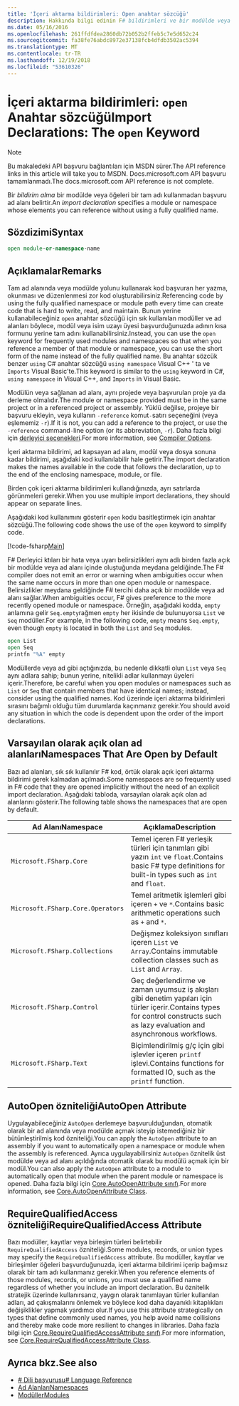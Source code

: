 ```yaml
---
title: 'İçeri aktarma bildirimleri: Open anahtar sözcüğü'
description: Hakkında bilgi edinin F# bildirimleri ve bir modülde veya öğeleri bir tam adı kullanmadan başvuru ad alanı nasıl belirlediği içeri aktarın.
ms.date: 05/16/2016
ms.openlocfilehash: 261ffdfdea2860db72b052b2ffeb5c7e5d652c24
ms.sourcegitcommit: fa38fe76abdc8972e37138fcb4dfdb3502ac5394
ms.translationtype: MT
ms.contentlocale: tr-TR
ms.lasthandoff: 12/19/2018
ms.locfileid: "53610326"
---
```

# <a name="import-declarations-the-open-keyword"></a><span data-ttu-id="21639-103">İçeri aktarma bildirimleri: `open` Anahtar sözcüğü</span><span class="sxs-lookup"><span data-stu-id="21639-103">Import Declarations: The `open` Keyword</span></span>

> [!NOTE]
> <span data-ttu-id="21639-104">Bu makaledeki API başvuru bağlantıları için MSDN sürer.</span><span class="sxs-lookup"><span data-stu-id="21639-104">The API reference links in this article will take you to MSDN.</span></span>  <span data-ttu-id="21639-105">Docs.microsoft.com API başvuru tamamlanmadı.</span><span class="sxs-lookup"><span data-stu-id="21639-105">The docs.microsoft.com API reference is not complete.</span></span>

<span data-ttu-id="21639-106">Bir *bildirim alma* bir modülde veya öğeleri bir tam adı kullanmadan başvuru ad alanı belirtir.</span><span class="sxs-lookup"><span data-stu-id="21639-106">An *import declaration* specifies a module or namespace whose elements you can reference without using a fully qualified name.</span></span>

## <a name="syntax"></a><span data-ttu-id="21639-107">Sözdizimi</span><span class="sxs-lookup"><span data-stu-id="21639-107">Syntax</span></span>

```fsharp
open module-or-namespace-name
```

## <a name="remarks"></a><span data-ttu-id="21639-108">Açıklamalar</span><span class="sxs-lookup"><span data-stu-id="21639-108">Remarks</span></span>

<span data-ttu-id="21639-109">Tam ad alanında veya modülde yolunu kullanarak kod başvuran her yazma, okunması ve düzenlenmesi zor kod oluşturabilirsiniz.</span><span class="sxs-lookup"><span data-stu-id="21639-109">Referencing code by using the fully qualified namespace or module path every time can create code that is hard to write, read, and maintain.</span></span> <span data-ttu-id="21639-110">Bunun yerine kullanabileceğiniz `open` anahtar sözcüğü için sık kullanılan modüller ve ad alanları böylece, modül veya isim uzayı üyesi başvurduğunuzda adının kısa formunu yerine tam adını kullanabilirsiniz.</span><span class="sxs-lookup"><span data-stu-id="21639-110">Instead, you can use the `open` keyword for frequently used modules and namespaces so that when you reference a member of that module or namespace, you can use the short form of the name instead of the fully qualified name.</span></span> <span data-ttu-id="21639-111">Bu anahtar sözcük benzer `using` C# anahtar sözcüğü `using namespace` Visual C++ ' ta ve `Imports` Visual Basic'te.</span><span class="sxs-lookup"><span data-stu-id="21639-111">This keyword is similar to the `using` keyword in C#, `using namespace` in Visual C++, and `Imports` in Visual Basic.</span></span>

<span data-ttu-id="21639-112">Modülün veya sağlanan ad alanı, aynı projede veya başvurulan proje ya da derleme olmalıdır.</span><span class="sxs-lookup"><span data-stu-id="21639-112">The module or namespace provided must be in the same project or in a referenced project or assembly.</span></span> <span data-ttu-id="21639-113">Yüklü değilse, projeye bir başvuru ekleyin, veya kullanın `-reference` komut`-`satırı seçeneğini (veya eşlememiz `-r`).</span><span class="sxs-lookup"><span data-stu-id="21639-113">If it is not, you can add a reference to the project, or use the `-reference` command`-`line option (or its abbreviation, `-r`).</span></span> <span data-ttu-id="21639-114">Daha fazla bilgi için [derleyici seçenekleri](compiler-options.md).</span><span class="sxs-lookup"><span data-stu-id="21639-114">For more information, see [Compiler Options](compiler-options.md).</span></span>

<span data-ttu-id="21639-115">İçeri aktarma bildirimi, ad kapsayan ad alanı, modül veya dosya sonuna kadar bildirimi, aşağıdaki kod kullanılabilir hale getirir.</span><span class="sxs-lookup"><span data-stu-id="21639-115">The import declaration makes the names available in the code that follows the declaration, up to the end of the enclosing namespace, module, or file.</span></span>

<span data-ttu-id="21639-116">Birden çok içeri aktarma bildirimleri kullandığınızda, ayrı satırlarda görünmeleri gerekir.</span><span class="sxs-lookup"><span data-stu-id="21639-116">When you use multiple import declarations, they should appear on separate lines.</span></span>

<span data-ttu-id="21639-117">Aşağıdaki kod kullanımını gösterir `open` kodu basitleştirmek için anahtar sözcüğü.</span><span class="sxs-lookup"><span data-stu-id="21639-117">The following code shows the use of the `open` keyword to simplify code.</span></span>

[!code-fsharp[Main](../../../samples/snippets/fsharp/lang-ref-2/snippet6801.fs)]

<span data-ttu-id="21639-118">F# Derleyici ktıları bir hata veya uyarı belirsizlikleri aynı adlı birden fazla açık bir modülde veya ad alanı içinde oluştuğunda meydana geldiğinde.</span><span class="sxs-lookup"><span data-stu-id="21639-118">The F# compiler does not emit an error or warning when ambiguities occur when the same name occurs in more than one open module or namespace.</span></span> <span data-ttu-id="21639-119">Belirsizlikler meydana geldiğinde F# tercihi daha açık bir modülde veya ad alanı sağlar.</span><span class="sxs-lookup"><span data-stu-id="21639-119">When ambiguities occur, F# gives preference to the more recently opened module or namespace.</span></span> <span data-ttu-id="21639-120">Örneğin, aşağıdaki kodda, `empty` anlamına gelir `Seq.empty`rağmen `empty` her ikisinde de bulunuyorsa `List` ve `Seq` modüller.</span><span class="sxs-lookup"><span data-stu-id="21639-120">For example, in the following code, `empty` means `Seq.empty`, even though `empty` is located in both the `List` and `Seq` modules.</span></span>

```fsharp
open List
open Seq
printfn "%A" empty
```

<span data-ttu-id="21639-121">Modüllerde veya ad gibi açtığınızda, bu nedenle dikkatli olun `List` veya `Seq` aynı adlara sahip; bunun yerine, nitelikli adlar kullanmayı üyeleri içerir.</span><span class="sxs-lookup"><span data-stu-id="21639-121">Therefore, be careful when you open modules or namespaces such as `List` or `Seq` that contain members that have identical names; instead, consider using the qualified names.</span></span> <span data-ttu-id="21639-122">Kod üzerinde içeri aktarma bildirimleri sırasını bağımlı olduğu tüm durumlarda kaçınmanız gerekir.</span><span class="sxs-lookup"><span data-stu-id="21639-122">You should avoid any situation in which the code is dependent upon the order of the import declarations.</span></span>

## <a name="namespaces-that-are-open-by-default"></a><span data-ttu-id="21639-123">Varsayılan olarak açık olan ad alanları</span><span class="sxs-lookup"><span data-stu-id="21639-123">Namespaces That Are Open by Default</span></span>

<span data-ttu-id="21639-124">Bazı ad alanları, sık sık kullanılır F# kod, örtük olarak açık içeri aktarma bildirimi gerek kalmadan açılmadı.</span><span class="sxs-lookup"><span data-stu-id="21639-124">Some namespaces are so frequently used in F# code that they are opened implicitly without the need of an explicit import declaration.</span></span> <span data-ttu-id="21639-125">Aşağıdaki tabloda, varsayılan olarak açık olan ad alanlarını gösterir.</span><span class="sxs-lookup"><span data-stu-id="21639-125">The following table shows the namespaces that are open by default.</span></span>

|<span data-ttu-id="21639-126">Ad Alanı</span><span class="sxs-lookup"><span data-stu-id="21639-126">Namespace</span></span>|<span data-ttu-id="21639-127">Açıklama</span><span class="sxs-lookup"><span data-stu-id="21639-127">Description</span></span>|
|---------|-----------|
|`Microsoft.FSharp.Core`|<span data-ttu-id="21639-128">Temel içeren F# yerleşik türleri için tanımları gibi yazın `int` ve `float`.</span><span class="sxs-lookup"><span data-stu-id="21639-128">Contains basic F# type definitions for built-in types such as `int` and `float`.</span></span>|
|`Microsoft.FSharp.Core.Operators`|<span data-ttu-id="21639-129">Temel aritmetik işlemleri gibi içeren `+` ve `*`.</span><span class="sxs-lookup"><span data-stu-id="21639-129">Contains basic arithmetic operations such as `+` and `*`.</span></span>|
|`Microsoft.FSharp.Collections`|<span data-ttu-id="21639-130">Değişmez koleksiyon sınıfları içeren `List` ve `Array`.</span><span class="sxs-lookup"><span data-stu-id="21639-130">Contains immutable collection classes such as `List` and `Array`.</span></span>|
|`Microsoft.FSharp.Control`|<span data-ttu-id="21639-131">Geç değerlendirme ve zaman uyumsuz iş akışları gibi denetim yapıları için türler içerir.</span><span class="sxs-lookup"><span data-stu-id="21639-131">Contains types for control constructs such as lazy evaluation and asynchronous workflows.</span></span>|
|`Microsoft.FSharp.Text`|<span data-ttu-id="21639-132">Biçimlendirilmiş g/ç için gibi işlevler içeren `printf` işlevi.</span><span class="sxs-lookup"><span data-stu-id="21639-132">Contains functions for formatted IO, such as the `printf` function.</span></span>|

## <a name="autoopen-attribute"></a><span data-ttu-id="21639-133">AutoOpen özniteliği</span><span class="sxs-lookup"><span data-stu-id="21639-133">AutoOpen Attribute</span></span>

<span data-ttu-id="21639-134">Uygulayabileceğiniz `AutoOpen` derlemeye başvurulduğundan, otomatik olarak bir ad alanında veya modülde açmak isteyip istemediğiniz bir bütünleştirilmiş kod özniteliği.</span><span class="sxs-lookup"><span data-stu-id="21639-134">You can apply the `AutoOpen` attribute to an assembly if you want to automatically open a namespace or module when the assembly is referenced.</span></span> <span data-ttu-id="21639-135">Ayrıca uygulayabilirsiniz `AutoOpen` öznitelik üst modülde veya ad alanı açıldığında otomatik olarak bu modülü açmak için bir modül.</span><span class="sxs-lookup"><span data-stu-id="21639-135">You can also apply the `AutoOpen` attribute to a module to automatically open that module when the parent module or namespace is opened.</span></span> <span data-ttu-id="21639-136">Daha fazla bilgi için [Core.AutoOpenAttribute sınıfı](https://msdn.microsoft.com/visualfsharpdocs/conceptual/core.autoopenattribute-class-%5bfsharp%5d).</span><span class="sxs-lookup"><span data-stu-id="21639-136">For more information, see [Core.AutoOpenAttribute Class](https://msdn.microsoft.com/visualfsharpdocs/conceptual/core.autoopenattribute-class-%5bfsharp%5d).</span></span>

## <a name="requirequalifiedaccess-attribute"></a><span data-ttu-id="21639-137">RequireQualifiedAccess özniteliği</span><span class="sxs-lookup"><span data-stu-id="21639-137">RequireQualifiedAccess Attribute</span></span>

<span data-ttu-id="21639-138">Bazı modüller, kayıtlar veya birleşim türleri belirtebilir `RequireQualifiedAccess` özniteliği.</span><span class="sxs-lookup"><span data-stu-id="21639-138">Some modules, records, or union types may specify the `RequireQualifiedAccess` attribute.</span></span> <span data-ttu-id="21639-139">Bu modüller, kayıtlar ve birleşimler öğeleri başvurduğunuzda, içeri aktarma bildirimi içerip bağımsız olarak bir tam adı kullanmanız gerekir.</span><span class="sxs-lookup"><span data-stu-id="21639-139">When you reference elements of those modules, records, or unions, you must use a qualified name regardless of whether you include an import declaration.</span></span> <span data-ttu-id="21639-140">Bu öznitelik stratejik üzerinde kullanırsanız, yaygın olarak tanımlayan türler kullanılan adları, ad çakışmalarını önlemek ve böylece kod daha dayanıklı kitaplıkları değişiklikler yapmak yardımcı olur.</span><span class="sxs-lookup"><span data-stu-id="21639-140">If you use this attribute strategically on types that define commonly used names, you help avoid name collisions and thereby make code more resilient to changes in libraries.</span></span> <span data-ttu-id="21639-141">Daha fazla bilgi için [Core.RequireQualifiedAccessAttribute sınıfı](https://msdn.microsoft.com/visualfsharpdocs/conceptual/core.requirequalifiedaccessattribute-class-%5Bfsharp%5D).</span><span class="sxs-lookup"><span data-stu-id="21639-141">For more information, see [Core.RequireQualifiedAccessAttribute Class](https://msdn.microsoft.com/visualfsharpdocs/conceptual/core.requirequalifiedaccessattribute-class-%5Bfsharp%5D).</span></span>

## <a name="see-also"></a><span data-ttu-id="21639-142">Ayrıca bkz.</span><span class="sxs-lookup"><span data-stu-id="21639-142">See also</span></span>

- [<span data-ttu-id="21639-143"># Dili başvurusu</span><span class="sxs-lookup"><span data-stu-id="21639-143"># Language Reference</span></span>](index.md)
- [<span data-ttu-id="21639-144">Ad Alanları</span><span class="sxs-lookup"><span data-stu-id="21639-144">Namespaces</span></span>](namespaces.md)
- [<span data-ttu-id="21639-145">Modüller</span><span class="sxs-lookup"><span data-stu-id="21639-145">Modules</span></span>](modules.md)
